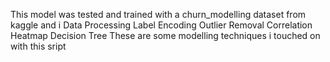 This model was tested and trained with a churn_modelling dataset from kaggle and i
Data Processing
Label Encoding
Outlier Removal
Correlation Heatmap
Decision Tree
These are some modelling techniques i touched on with this sript
